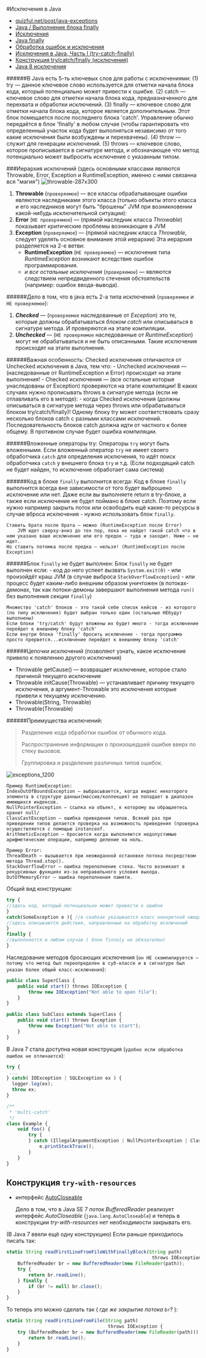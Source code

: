 
#Исключения в Java
* [quizful.net/post/java-exceptions](http://www.quizful.net/post/java-exceptions)
* [Java / Выполнение блока finally](http://www.quizful.net/interview/java/finally-execution)
* [Исключения](http://developer.alexanderklimov.ru/android/java/exception.php)
* [Java finally](https://ru.stackoverflow.com/questions/350410/java-finally)
* [Обработка ошибок и исключения](https://neerc.ifmo.ru/wiki/index.php?title=%D0%9E%D0%B1%D1%80%D0%B0%D0%B1%D0%BE%D1%82%D0%BA%D0%B0_%D0%BE%D1%88%D0%B8%D0%B1%D0%BE%D0%BA_%D0%B8_%D0%B8%D1%81%D0%BA%D0%BB%D1%8E%D1%87%D0%B5%D0%BD%D0%B8%D1%8F)
* [Исключения в Java, Часть I (try-catch-finally)](https://habrahabr.ru/company/golovachcourses/blog/223821)
* [Конструкция try/catch/finally (исключения)](https://edunow.su/site/content/java/try-catch-finally)
* [Java 8 исключения](https://urvanov.ru/2016/05/02/java-8-%D0%B8%D1%81%D0%BA%D0%BB%D1%8E%D1%87%D0%B5%D0%BD%D0%B8%D1%8F/)

######В Java есть 5-ть ключевых слов для работы с исключениями:
    (1) try — данное ключевое слово используется для отметки начала блока кода, который потенциально может привести к ошибке.
    (2) catch — ключевое слово для отметки начала блока кода, предназначенного для перехвата и обработки исключений.
    (3) finally — ключевое слово для отметки начала блока кода, которое является дополнительным. Этот блок помещается после последнего блока 'catch'. Управление обычно передаётся в блок 'finally' в любом случае (чтобы гарантировать что определенный участок кода будет выполняться независимо от того какие исключения были возбуждены и перехвачены).
    (4) throw — служит для генерации исключений.
    (5) throws — ключевое слово, которое прописывается в сигнатуре метода, и обозначающее что метод потенциально может выбросить исключение с указанным типом.

###Иерархия исключений (здесь основными классами являются Throwable, Error, Exception и RuntimeException, именно с ними связанна вся "магия")
![throwable-287x300](throwable-287x300.png)

1. **Throwable** (`проверяемое`) — все классы обрабатывающие ошибки являются наследниками этого класса (только объекты этого класса и его наследников могут быть "брошены" JVM при возникновении какой-нибудь исключительной ситуации):
2. **Error** (`НЕ проверяемое`) — (прямой наследник класса *Throwable*) показывает критические проблемы возникающие в JVM
3. **Exception** (`проверяемое`) — (прямой наследник класса *Throwable*, следует уделять основное внимание этой иерархии) Эта иерархия разделяется на 2-е ветви:
   - **RuntimeException** (`НЕ проверяемое`) — исключения типа *RuntimeException* возникают вследствие ошибок программирования.
   - *и все остальные исключения* (`проверяемое`) — являются следствием непредвиденного стечения обстоятельств (например: ошибок ввода-вывода).

######Дело в том, что в java есть 2-а типа исключений (`проверяемое` и `НЕ проверяемое`):
1. ***Checked*** — (`проверяемое` наследованные от *Exception*) это те, которые должны обрабатываться *блоком catch* или описываться в сигнатуре метода. И проверяются на этапе компиляции.
2. ***Unchecked*** — (`НЕ проверяемое` наследованные от *RuntimeException*) могут не обрабатываться и не быть описанными. Такие исключения происходят на этапе выполнения.

######Важная особенность:
    Checked исключения отличаются от Unchecked исключения в Java, тем что:
    - Unchecked исключения — (наследованные от RuntimeException и Error) происходит на этапе выполнения!
    - Checked исключения — (все остальные которые унаследованы от Exception) проверяются на этапе компиляции!
    В каких случаях нужно прописывать throws в сигнатуре метода (если не отлавливать его в методе):
    - когда Checked исключения (должны описываться в сигнатуре метода через throws или обрабатываться блоком try/catch/finally)!
    Одному блоку try может соответствовать сразу несколько блоков catch с разными классами исключений.
    Последовательность блоков catch должна идти от частного к более общему. В противном случае будет ошибка компиляции.

######Вложенные операторы try:
    Операторы `try` могут быть вложенными.
    Если вложенный оператор `try` не имеет своего обработчика `catch` для определения исключения, то идёт поиск обработчика `catch` у внешнего блока `try` и т.д.
    (Если подходящий catch не будет найден, то исключение обработает сама система)

######Код в блоке `finally` выполнится всегда:
    Код в блоке `finally` выполнится всегда вне зависимости от того будет выброшено исключение или нет.
    Даже если вы выполняете return в try-блоке, а также если исключение не будет поймано в блоке catch.
    Поэтому если нужно например закрыть поток или освободить ещё какие-то ресурсы в случае вброса исключения - нужно использовать блок `finally`.

    Ставить брата после брата — можно (RuntimeException после Error)
        JVM идет сверху-вниз до тех пор, пока не найдет такой catch что в нем указано ваше исключение или его предок — туда и заходит. Ниже — не идет.
    Но ставить потомка после предка — нельзя! (RuntimeException после Exception)


######Блок `finally` не будет выполнен:
    Блок `finally` не будет выполнен если:
    - код до него успеет вызвать `System.exit(0)`
    - или произойдёт краш JVM (в случае выброса `StackOverflowException`)
    - или процесс будет каким-либо внешним образом уничтожен (в потоках-демонах, так как потоки-демоны завершают выполнения метода `run()` без выполнения секции `finally`)

    Множество 'catch' блоков - это такой себе список кейсов - из которого (по типу исключения) будет выбран только один (остальные НЕбудут выполнены)
    Если блоки 'try/catch' будут вложены их будет много - тогда исключение перейдет к внешнему блоку 'catch'
    Если внутри блока 'finally' бросить исключение - тогда программа просто прервется...исключение перейдет к внешнему блоку 'catch'

######Цепочки исключений (позволяют узнать, какое исключение привело к появлению другого исключения)
- Throwable getCause() — возвращает исключение, которое стало причиной текущего исключения
- Throwable initCause(Throwable) — устанавливает причину текущего исключения, а аргумент-Throwable это исключения которые привели к текущему исключению.
- Throwable(String, Throwable)
- Throwable(Throwable)


######Преимущества исключений:
> Разделение кода обработки ошибок от обычного кода.
>
> Распространение информации о произошедшей ошибке вверх по стеку вызовов.
>
> Группировка и разделение различных типов ошибок.


![exceptions_1200](exceptions_1200.jpg)

    Пример RuntimeException:
    IndexOutOfBoundsException — выбрасывается, когда индекс некоторого элемента в структуре данных(массив/коллекция) не попадает в диапазон имеющихся индексов.
    NullPointerException — ссылка на объект, к которому вы обращаетесь хранит null/
    ClassCastException — ошибка приведения типов. Всякий раз при приведении типов делается проверка на возможность приведения (проверка осуществляется с помощью instanceof.
    ArithmeticException — бросается когда выполняются недопустимые арифметические операции, например деление на ноль.

    Пример Error:
    ThreadDeath — вызывается при неожиданной остановке потока посредством метода Thread.stop().
    StackOverflowError — ошибка переполнение стека. Часто возникает в рекурсивных функциях из-за неправильного условия выхода.
    OutOfMemoryError — ошибка переполнения памяти.

Общий вид конструкции:
```javascript
try {
//здесь код, который потенциально может привести к ошибке
}
catch(SomeException e ){ //в скобках указывается класс конкретной ожидаемой ошибки
//здесь описываются действия, направленные на обработку исключений
}
finally {
//выполняется в любом случае ( блок finnaly не обязателен)
}
```

Наследование методов бросающих исключения (`он НЕ скомпилируется — потому что метод был переопределен в суб-классе и в сигнатуре был указан более общий класс-исключения`):
```javascript
public class SuperClass {
    public void start() throws IOException {
        throw new IOException("Not able to open file");
    }
}

public class SubClass extends SuperClass {
    public void start() throws Exception {
        throw new Exception("Not able to start");
    }
}
```

В Java 7 стала доступна новая конструкция (`удобно если обработка ошибок не отличается`):
```javascript
try {
 ...
} catch( IOException | SQLException ex ) {
  logger.log(ex);
  throw ex;
}
```

```javascript
/**
 * 'multi-catch'
 */
class Example {
    void foo() {
        try {
        } catch (IllegalArgumentException | NullPointerException | ClassCastException e) {
            e.printStackTrace();
        }
    }
}
```


Конструкция `try-with-resources`
---
* интерфейс [AutoCloseable](http://docs.oracle.com/javase/8/docs/api/java/lang/AutoCloseable.html)

    Дело в том, что в Java SE 7 *поток BufferedReader* реализует интерфейс *AutoCloseable* (`java.lang.AutoCloseable`) и теперь в конструкции *try-with-resources* нет необходимости закрывать его.

(В Java 7 ввели ещё одну конструкцию) Если раньше приходилось писать так:
```javascript
static String readFirstLineFromFileWithFinallyBlock(String path)
                                                     throws IOException {
    BufferedReader br = new BufferedReader(new FileReader(path));
    try {
        return br.readLine();
    } finally {
        if (br != null) br.close();
    }
}
```

То теперь это можно сделать так ( *где же закрытие потока `br`*? ):
```javascript
static String readFirstLineFromFile(String path)
                                     throws IOException {
    try (BufferedReader br = new BufferedReader(new FileReader(path))) {
        return br.readLine();
    }
}
```

